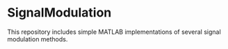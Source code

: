 # SignalModulation
This repository includes simple MATLAB implementations of several signal modulation methods.
